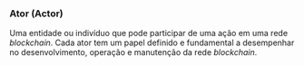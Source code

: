 ### Ator (Actor)

Uma entidade ou indivíduo que pode participar de uma ação em uma rede _blockchain_. Cada ator tem um papel definido e fundamental a desempenhar no desenvolvimento, operação e manutenção da rede _blockchain_.
